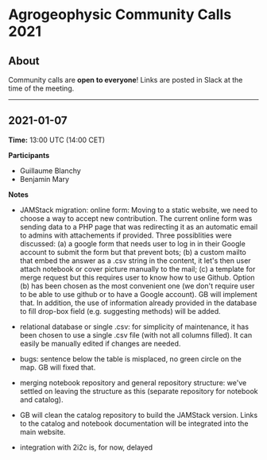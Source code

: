 # Agrogeophysic Community Calls 2021

## About

Community calls are **open to everyone**! Links are posted in Slack at the time of the meeting.

-----------------------------

## 2021-01-07

**Time:** 13:00 UTC (14:00 CET)

**Participants**

- Guillaume Blanchy
- Benjamin Mary

**Notes**
- JAMStack migration: online form:
Moving to a static website, we need to choose a way to accept new contribution. The current online form was sending data to a PHP page that was redirecting it as an automatic email to admins with attachements if provided. Three possiblities were discussed:
  (a) a google form that needs user to log in in their Google account to submit the form but that prevent bots;
  (b) a custom mailto that embed the answer as a .csv string in the content, it let's then user attach notebook or cover picture manually to the mail;
  (c) a template for merge request but this requires user to know how to use Github.
Option (b) has been chosen as the most convenient one (we don't require user to be able to use github or to have a Google account). GB will implement that. In addition, the use of information already provided in the database to fill drop-box field (e.g. suggesting methods) will be added.

- relational database or single .csv: for simplicity of maintenance, it has been chosen to use a single .csv file (with not all columns filled). It can easily be manually edited if changes are needed.

- bugs: sentence below the table is misplaced, no green circle on the map. GB will fixed that.

- merging notebook repository and general repository structure: we've settled on leaving the structure as this (separate repository for notebook and catalog).

- GB will clean the catalog repository to  build the JAMStack version. Links to the catalog and notebook documentation will be integrated into the main website.

- integration with 2i2c is, for now, delayed


